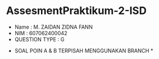 # AssesmentPraktikum-2-ISD #

- Name : M. ZAIDAN ZIDNA FANN
- NIM  : 607062400042
- QUESTION TYPE : G

 * SOAL POIN A & B TERPISAH MENGGUNAKAN BRANCH *